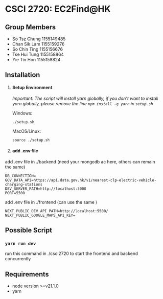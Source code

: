 # CSCI 2720: EC2Find@HK

## Group Members

- So Tsz Chung 1155149485
- Chan Sik Lam 1155159276
- So Chin Ting 1155156676
- Tse Hui Tung 1155158864
- Yie Tin Hon 1155158824

## Installation

1. #### Setup Environment

   _Important: The script will install yarn globally, if you don't want to install yarn globally, please remove the line `npm install -g yarn` in `setup.sh`_

   Windows:

   ```
   ./setup.sh
   ```

   MacOS/Linux:

   ```
   source ./setup.sh
   ```

2. #### add .env file

add .env file in ./backend (need your mongodb ac here, others can remain the same)

```
DB_CONNECTION=
GOV_DATA_API=https://api.data.gov.hk/v1/nearest-clp-electric-vehicle-charging-stations
DEV_SERVER_PATH=http://localhost:3000
PORT=5500
```

add .env file in ./frontend (can use the same )

```
NEXT_PUBLIC_DEV_API_PATH=http://localhost:5500/
NEXT_PUBLIC_GOOGLE_MAPS_API_KEY=
```

## Possible Script

### `yarn run dev`

run this command in ./csci2720 to start the frontend and backend concurrently

## Requirements

- node version >=v21.1.0
- yarn
